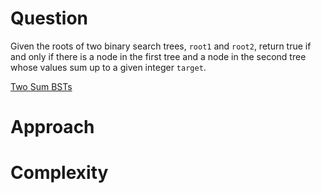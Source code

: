 # Question
Given the roots of two binary search trees, `root1` and `root2`, return true if and only if there is a node in the first tree and a node in the second tree whose values sum up to a given integer `target`.

[Two Sum BSTs](https://leetcode.com/problems/two-sum-bsts/)

# Approach

# Complexity
